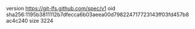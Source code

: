 version https://git-lfs.github.com/spec/v1
oid sha256:1195b3811112b7dfecca6b03aeea00d798224717723143ff03fd457b8ac4c240
size 3224
